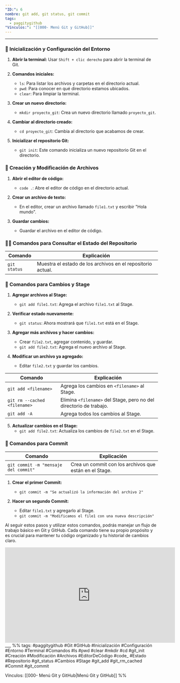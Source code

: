 ```yaml
---
"ID:": 6
nombre: git add, git status, git commit
tags:
  - paggitygithub
"Vínculos:": "[[000- Menú Git y GitHub]]"
---
```

___
### 🌱 Inicialización y Configuración del Entorno
1. **Abrir la terminal:** Usar `Shift + clic derecho` para abrir la terminal de Git.
2. **Comandos iniciales:**
    - `ls`: Para listar los archivos y carpetas en el directorio actual.
    - `pwd`: Para conocer en qué directorio estamos ubicados.
    - `clear`: Para limpiar la terminal.

3. **Crear un nuevo directorio:** 
    - `mkdir proyecto_git`: Crea un nuevo directorio llamado `proyecto_git`.

4. **Cambiar al directorio creado:** 
    - `cd proyecto_git`: Cambia al directorio que acabamos de crear.
  
5. **Inicializar el repositorio Git:** 
    - `git init`: Este comando inicializa un nuevo repositorio Git en el directorio.

### 📝 Creación y Modificación de Archivos
1. **Abrir el editor de código:** 
    - `code .`: Abre el editor de código en el directorio actual.
  
2. **Crear un archivo de texto:** 
    - En el editor, crear un archivo llamado `file1.txt` y escribir "Hola mundo".

3. **Guardar cambios:**
    - Guardar el archivo en el editor de código.

### 🕵️‍♂️ Comandos para Consultar el Estado del Repositorio
| Comando        | Explicación                                                 |
|----------------|-------------------------------------------------------------|
| `git status`   | Muestra el estado de los archivos en el repositorio actual.  |

### 🚀 Comandos para Cambios y Stage
1. **Agregar archivos al Stage:** 
    - `git add file1.txt`: Agrega el archivo `file1.txt` al Stage.
  
2. **Verificar estado nuevamente:**
    - `git status`: Ahora mostrará que `file1.txt` está en el Stage.

3. **Agregar más archivos y hacer cambios:**
    - Crear `file2.txt`, agregar contenido, y guardar.
    - `git add file2.txt`: Agrega el nuevo archivo al Stage.

4. **Modificar un archivo ya agregado:**
    - Editar `file2.txt` y guardar los cambios.

| Comando                      | Explicación                                                        |
| ---------------------------- | ------------------------------------------------------------------ |
| `git add <filename>`         | Agrega los cambios en `<filename>` al Stage.                       |
| `git rm --cached <filename>` | Elimina `<filename>` del Stage, pero no del directorio de trabajo. |
| `git add -A`  | Agrega todos los cambios al Stage.                                    |

5. **Actualizar cambios en el Stage:**
    - `git add file2.txt`: Actualiza los cambios de `file2.txt` en el Stage.

### 📸 Comandos para Commit
| Comando                              | Explicación                                              |
|--------------------------------------|----------------------------------------------------------|
| `git commit -m "mensaje del commit"` | Crea un commit con los archivos que están en el Stage.   |

1. **Crear el primer Commit:**
    - `git commit -m "Se actualizó la información del archivo 2"`

2. **Hacer un segundo Commit:**
    - Editar `file1.txt` y agregarlo al Stage.
    - `git commit -m "Modificamos el file1 con una nueva descripción"`

Al seguir estos pasos y utilizar estos comandos, podrás manejar un flujo de trabajo básico en Git y GitHub. Cada comando tiene su propio propósito y es crucial para mantener tu código organizado y tu historial de cambios claro.


<iframe width="560" height="315" src="https://www.youtube.com/embed/7ylE8cm3mb0?si=pjIcozVeRT8gVFbg&amp;start=1808" title="YouTube video player" frameborder="0" allow="accelerometer; autoplay; clipboard-write; encrypted-media; gyroscope; picture-in-picture; web-share" allowfullscreen></iframe>
___
%%
tags:  #paggitygithub  #Git #GitHub #Inicialización #Configuración #Entorno #Terminal #Comandos #ls #pwd #clear #mkdir #cd #git_init #Creación #Modificación #Archivos #EditorDeCódigo #code_ #Estado #Repositorio #git_status #Cambios #Stage #git_add #git_rm_cached #Commit #git_commit  

Vínculos: [[000- Menú Git y GitHub|Menú Git y GitHub]]
%%


